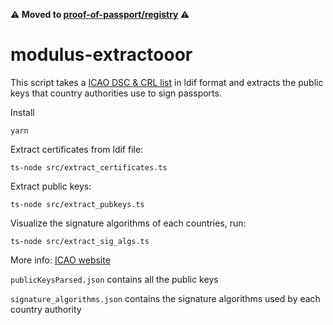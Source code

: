 **⚠️ Moved to [proof-of-passport/registry](https://github.com/zk-passport/proof-of-passport/blob/main/registry) ⚠️**

# modulus-extractooor

This script takes a [ICAO DSC & CRL list](https://download.pkd.icao.int/) in ldif format and extracts the public keys that country authorities use to sign passports.

Install
```
yarn
```

Extract certificates from ldif file:
```
ts-node src/extract_certificates.ts
```

Extract public keys:
```
ts-node src/extract_pubkeys.ts
```

Visualize the signature algorithms of each countries, run:
```
ts-node src/extract_sig_algs.ts
```

More info: [ICAO website](https://www.icao.int/Security/FAL/PKD/Pages/icao-master-list.aspx)

`publicKeysParsed.json` contains all the public keys

`signature_algorithms.json` contains the signature algorithms used by each country authority
